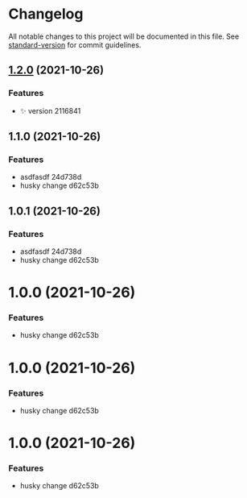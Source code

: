 # Changelog

All notable changes to this project will be documented in this file. See [standard-version](https://github.com/conventional-changelog/standard-version) for commit guidelines.

## [1.2.0](///compare/v1.1.0...v1.2.0) (2021-10-26)


### Features

* :sparkles: version 2116841

## 1.1.0 (2021-10-26)


### Features

* asdfasdf 24d738d
* husky change d62c53b

## 1.0.1 (2021-10-26)


### Features

* asdfasdf 24d738d
* husky change d62c53b



# 1.0.0 (2021-10-26)


### Features

* husky change d62c53b



# 1.0.0 (2021-10-26)


### Features

* husky change d62c53b



# 1.0.0 (2021-10-26)


### Features

* husky change d62c53b
